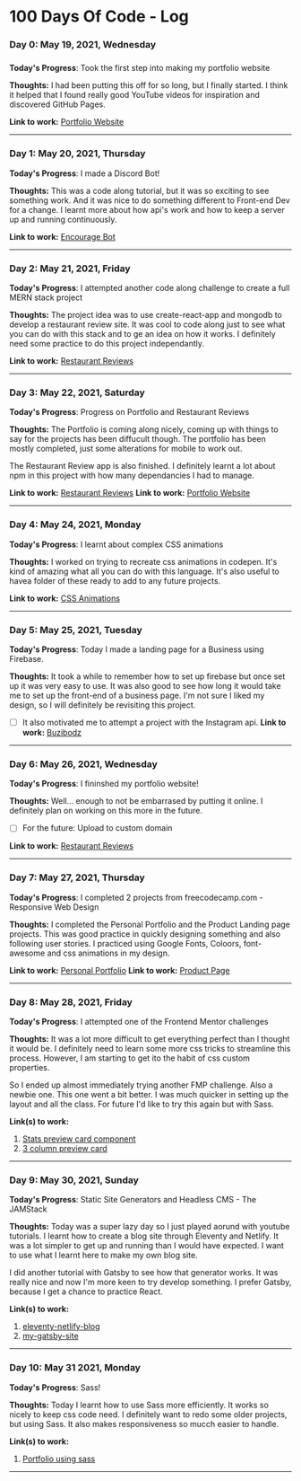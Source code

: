 # 100 Days Of Code - Log

### Day 0: May 19, 2021, Wednesday
##### 

**Today's Progress**: Took the first step into making my portfolio website

**Thoughts:** I had been putting this off for so long, but I finally started. I think it helped that I found really good YouTube videos for inspiration and discovered GitHub Pages. 

**Link to work:** [Portfolio Website](https://github.com/BrigitteSprung/BrigitteSprung.github.io)

---

### Day 1: May 20, 2021, Thursday

**Today's Progress**: I made a Discord Bot!

**Thoughts:** This was a code along tutorial, but it was so exciting to see something work. And it was nice to do something different to Front-end Dev for a change. I learnt more about how api's work and how to keep a server up and running continuously.

**Link to work:** [Encourage Bot](https://github.com/BrigitteSprung/Encourage-Bot-JS)

---

### Day 2: May 21, 2021, Friday

**Today's Progress**: I attempted another code along challenge to create a full MERN stack project

**Thoughts:** The project idea was to use create-react-app and mongodb to develop a restaurant review site. It was cool to code along just to see what you can do with this stack and to ge an idea on how it works. I definitely need some practice to do this project independantly.

**Link to work:** [Restaurant Reviews](https://github.com/BrigitteSprung/Restaurant-Reviews)

---

### Day 3: May 22, 2021, Saturday

**Today's Progress**: Progress on Portfolio and Restaurant Reviews

**Thoughts:** The Portfolio is coming along nicely, coming up with things to say for the projects has been diffucult though. The portfolio has been mostly completed, just some alterations for mobile to work out.

The Restaurant Review app is also finished. I definitely learnt a lot about npm in this project with how many dependancies I had to manage.

**Link to work:** [Restaurant Reviews](https://github.com/BrigitteSprung/Restaurant-Reviews)
**Link to work:** [Portfolio Website](https://github.com/BrigitteSprung/BrigitteSprung.github.io)

---

### Day 4: May 24, 2021, Monday

**Today's Progress**: I learnt about complex CSS animations

**Thoughts:** I worked on trying to recreate css animations in codepen. It's kind of amazing what all you can do with this language. It's also useful to havea folder of these ready to add to any future projects.

**Link to work:** [CSS Animations](https://codepen.io/collection/QWWgwk)

---

### Day 5: May 25, 2021, Tuesday

**Today's Progress**: Today I made a landing page for a Business using Firebase.

**Thoughts:** It took a while to remember how to set up firebase but once set up it was very easy to use. It was also good to see how long it would take me to set up the front-end of a business page. I'm not sure I liked my design, so I will definitely be revisiting this project. 
- [ ] It also motivated me to attempt a project with the Instagram api. 
**Link to work:** [Buzibodz](https://github.com/BrigitteSprung/buzibodz-website)

---

### Day 6: May 26, 2021, Wednesday

**Today's Progress**: I fininshed my portfolio website!

**Thoughts:** Well... enough to not be embarrased by putting it online. I definitely plan on working on this more in the future.
- [ ] For the future: Upload to custom domain

**Link to work:** [Restaurant Reviews](https://github.com/BrigitteSprung.github.io)

---

### Day 7: May 27, 2021, Thursday

**Today's Progress**: I completed 2 projects from freecodecamp.com - Responsive Web Design

**Thoughts:** I completed the Personal Portfolio and the Product Landing page projects. This was good practice in quickly designing something and also following user stories. I practiced using Google Fonts, Coloors, font-awesome and css animations in my design.

**Link to work:** [Personal Portfolio](https://codepen.io/brigittesprung/pen/LYWjBvm)
**Link to work:** [Product Page](https://codepen.io/brigittesprung/pen/MWpvNPr)

---

### Day 8: May 28, 2021, Friday

**Today's Progress**: I attempted one of the Frontend Mentor challenges

**Thoughts:** It was a lot more difficult to get everything perfect than I thought it would be. I definitely need to learn some more css tricks to streamline this process. However, I am starting to get ito the habit of css custom properties.

So I ended up almost immediately trying another FMP challenge. Also a newbie one. This one went a bit better. I was much quicker in setting up the layout and all the class. For future I'd like to try this again but with Sass.

**Link(s) to work:** 
1. [Stats preview card component](https://github.com/BrigitteSprung/stats-preview-card-component-frontendmentor)
2. [3 column preview card](https://github.com/BrigitteSprung/3-column-preview-card-component-frontendmentor)

---


### Day 9: May 30, 2021, Sunday

**Today's Progress**: Static Site Generators and Headless CMS - The JAMStack

**Thoughts:** Today was a super lazy day so I just played aorund with youtube tutorials. I learnt how to create a blog site through Eleventy and Netlify. It was a lot simpler to get up and running than I would have expected. I want to use what I learnt here to make my own blog site. 

I did another tutorial with Gatsby to see how that generator works. It was really nice and now I'm more keen to try develop something. I prefer Gatsby, because I get a chance to practice React.

**Link(s) to work:** 
1. [eleventy-netlify-blog](https://github.com/BrigitteSprung/eleventy-netlify-blog)
2. [my-gatsby-site](https://github.com/BrigitteSprung/my-gatsby-site)

---

### Day 10: May 31 2021, Monday

**Today's Progress**: Sass!

**Thoughts:** Today I learnt how to use Sass more efficiently. It works so nicely to keep css code need. I definitely want to redo some older projects, but using Sass.
It also makes responsiveness so mucch easier to handle.

**Link(s) to work:** 
1. [Portfolio using sass](https://github.com/BrigitteSprung/portfolio-sass)

---
